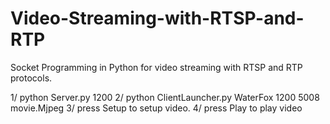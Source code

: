 # Video-Streaming-with-RTSP-and-RTP
Socket Programming in Python for video streaming with RTSP and RTP protocols.

1/ python Server.py 1200
2/ python ClientLauncher.py WaterFox 1200 5008 movie.Mjpeg
3/ press Setup to setup video.
4/ press Play to play video